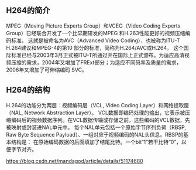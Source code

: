 ## H264的简介  
MPEG（Moving Picture Experts Group）和VCEG（Video Coding Experts Group）已经联合开发了一个比早期研发的MPEG 和H.263性能更好的视频压缩编码标准，
这就是被命名为AVC（Advanced Video Coding），也被称为ITU-T H.264建议和MPEG-4的第10 部分的标准，简称为H.264/AVC或H.264。
这个国际标准已经与2003年3月正式被ITU-T所通过并在国际上正式颁布。为适应高清视频压缩的需求，2004年又增加了FRExt部分；为适应不同码率及质量的需求，
2006年又增加了可伸缩编码 SVC。
  
  
## H264的结构  
H.264的功能分为两层：视频编码层（VCL, Video Coding Layer）和网络提取层（NAL, Network Abstraction Layer）。
VCL数据即编码处理的输出，它表示被压缩编码后的视频数据序列。在VCL数据传输或存储之前，这些编码的VCL数据，先被映射或封装进NAL单元中。
每个NAL单元包括一个原始字节序列负荷（RBSP, Raw Byte Sequence Payload）、一组对应于视频编码的NAL头信息。RBSP的基本结构是：
在原始编码数据的后面填加了结尾比特。一个bit“1”若干比特“0”，以便字节对齐。  

https://blog.csdn.net/mandagod/article/details/51174680
